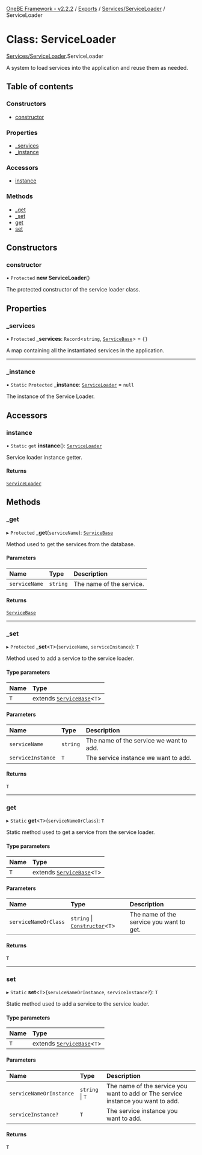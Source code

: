[OneBE Framework - v2.2.2](../README.md) / [Exports](../modules.md) / [Services/ServiceLoader](../modules/Services_ServiceLoader.md) / ServiceLoader

# Class: ServiceLoader

[Services/ServiceLoader](../modules/Services_ServiceLoader.md).ServiceLoader

A system to load services into the application and reuse them as needed.

## Table of contents

### Constructors

- [constructor](Services_ServiceLoader.ServiceLoader.md#constructor)

### Properties

- [\_services](Services_ServiceLoader.ServiceLoader.md#_services)
- [\_instance](Services_ServiceLoader.ServiceLoader.md#_instance)

### Accessors

- [instance](Services_ServiceLoader.ServiceLoader.md#instance)

### Methods

- [\_get](Services_ServiceLoader.ServiceLoader.md#_get)
- [\_set](Services_ServiceLoader.ServiceLoader.md#_set)
- [get](Services_ServiceLoader.ServiceLoader.md#get)
- [set](Services_ServiceLoader.ServiceLoader.md#set)

## Constructors

### constructor

• `Protected` **new ServiceLoader**()

The protected constructor of the service loader class.

## Properties

### \_services

• `Protected` **\_services**: `Record`<`string`, [`ServiceBase`](Services_ServiceBase.ServiceBase.md)\> = `{}`

A map containing all the instantiated services in the application.

___

### \_instance

▪ `Static` `Protected` **\_instance**: [`ServiceLoader`](Services_ServiceLoader.ServiceLoader.md) = `null`

The instance of the Service Loader.

## Accessors

### instance

• `Static` `get` **instance**(): [`ServiceLoader`](Services_ServiceLoader.ServiceLoader.md)

Service loader instance getter.

#### Returns

[`ServiceLoader`](Services_ServiceLoader.ServiceLoader.md)

## Methods

### \_get

▸ `Protected` **_get**(`serviceName`): [`ServiceBase`](Services_ServiceBase.ServiceBase.md)

Method used to get the services from the database.

#### Parameters

| Name | Type | Description |
| :------ | :------ | :------ |
| `serviceName` | `string` | The name of the service. |

#### Returns

[`ServiceBase`](Services_ServiceBase.ServiceBase.md)

___

### \_set

▸ `Protected` **_set**<`T`\>(`serviceName`, `serviceInstance`): `T`

Method used to add a service to the service loader.

#### Type parameters

| Name | Type |
| :------ | :------ |
| `T` | extends [`ServiceBase`](Services_ServiceBase.ServiceBase.md)<`T`\> |

#### Parameters

| Name | Type | Description |
| :------ | :------ | :------ |
| `serviceName` | `string` | The name of the service we want to add. |
| `serviceInstance` | `T` | The service instance we want to add. |

#### Returns

`T`

___

### get

▸ `Static` **get**<`T`\>(`serviceNameOrClass`): `T`

Static method used to get a service from the service loader.

#### Type parameters

| Name | Type |
| :------ | :------ |
| `T` | extends [`ServiceBase`](Services_ServiceBase.ServiceBase.md)<`T`\> |

#### Parameters

| Name | Type | Description |
| :------ | :------ | :------ |
| `serviceNameOrClass` | `string` \| [`Constructor`](../modules/Documentation_MetadataTypes.md#constructor)<`T`\> | The name of the service you want to get. |

#### Returns

`T`

___

### set

▸ `Static` **set**<`T`\>(`serviceNameOrInstance`, `serviceInstance?`): `T`

Static method used to add a service to the service loader.

#### Type parameters

| Name | Type |
| :------ | :------ |
| `T` | extends [`ServiceBase`](Services_ServiceBase.ServiceBase.md)<`T`\> |

#### Parameters

| Name | Type | Description |
| :------ | :------ | :------ |
| `serviceNameOrInstance` | `string` \| `T` | The name of the service you want to add or The service instance you want to add. |
| `serviceInstance?` | `T` | The service instance you want to add. |

#### Returns

`T`
